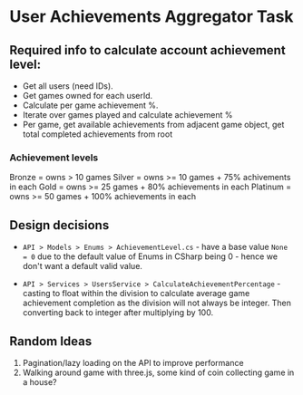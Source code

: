 # User Achievements Aggregator Task

## Required info to calculate account achievement level:

-   Get all users (need IDs).
-   Get games owned for each userId.
-   Calculate per game achievement %.
-   Iterate over games played and calculate achievement %
-   Per game, get available achievements from adjacent game object, get total completed achievements from root

### Achievement levels

Bronze = owns > 10 games
Silver = owns >= 10 games + 75% achivements in each
Gold = owns >= 25 games + 80% achievements in each
Platinum = owns >= 50 games + 100% achievements in each

## Design decisions

-   `API > Models > Enums > AchievementLevel.cs` - have a base value `None = 0` due to the default value of Enums in CSharp being 0 - hence we don't want a default valid value.

-   `API > Services > UsersService > CalculateAchievementPercentage` - casting to float within the division to calculate average game achievement completion as the division will not always be integer. Then converting back to integer after multiplying by 100.

## Random Ideas

1. Pagination/lazy loading on the API to improve performance
2. Walking around game with three.js, some kind of coin collecting game in a house?

